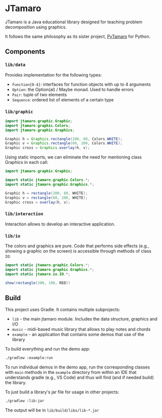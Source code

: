 # JTamaro

JTamaro is a Java educational library designed for teaching problem
decomposition using graphics.

It follows the same philosophy as its sister project,
[PyTamaro](https://github.com/LuceResearchLab/pytamaro) for Python.

## Components

### `lib/data`

Provides implementation for the following types:

- `Function{0-4}`: interfaces for function objects with up to 4 arguments
- `Option`: the Option(al) / Maybe monad. Used to handle errors
- `Pair`: tuple of two elements
- `Sequence`: ordered list of elements of a certain type

### `lib/graphic`

```java
import jtamaro.graphic.Graphic;
import jtamaro.graphic.Colors;
import jtamaro.graphic.Graphics;

Graphic h = Graphics.rectangle(200, 60, Colors.WHITE);
Graphic v = Graphics.rectangle(60, 200, Colors.WHITE);
Graphic cross = Graphics.overlay(h, v);
```

Using static imports, we can eliminate the need for mentioning class Graphics in
each call:

```java
import jtamaro.graphic.Graphic;

import static jtamaro.graphic.Colors.*;
import static jtamaro.graphic.Graphics.*;

Graphic h = rectangle(200, 60, WHITE);
Graphic v = rectangle(60, 200, WHITE);
Graphic cross = overlay(h, v);
```

### `lib/interaction`

Interaction allows to develop an interactive application.

### `lib/io`

The colors and graphics are pure.
Code that performs side effects (e.g., showing a graphic on the screen)
is accessible through methods of class `IO`:

```java
import static jtamaro.graphic.Colors.*;
import static jtamaro.graphic.Graphics.*;
import static jtamaro.io.IO.*;

show(rectangle(200, 100, RED))
```

## Build

This project uses Gradle.
It contains multiple subprojects:

* `lib` - the main jtamaro module. Includes the data structure, graphics and I/O
* `music` - midi-based music library that allows to play notes and chords
* `example` - an application that contains some demos that use of the library

To build everything and run the demo app:

```bash
./gradlew :example:run
```

To run individual demos in the demo app, run the corresponding classes
with `main` methods in the `example` directory
from within an IDE that understands gradle (e.g., VS Code)
and thus will find (and if needed build) the library.

To just build a library's jar file for usage in other projects:

```bash
./gradlew :lib:jar
```

The output will be in `lib/build/libs/lib-*.jar`
